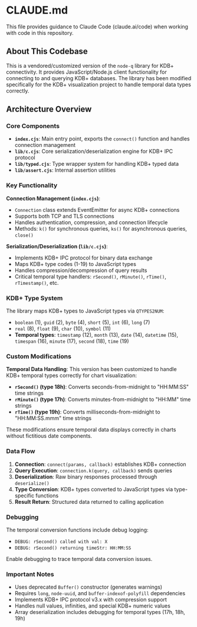 # CLAUDE.md

This file provides guidance to Claude Code (claude.ai/code) when working with code in this repository.

## About This Codebase

This is a vendored/customized version of the `node-q` library for KDB+ connectivity. It provides JavaScript/Node.js client functionality for connecting to and querying KDB+ databases. The library has been modified specifically for the KDB+ visualization project to handle temporal data types correctly.

## Architecture Overview

### Core Components

- **`index.cjs`**: Main entry point, exports the `connect()` function and handles connection management
- **`lib/c.cjs`**: Core serialization/deserialization engine for KDB+ IPC protocol
- **`lib/typed.cjs`**: Type wrapper system for handling KDB+ typed data
- **`lib/assert.cjs`**: Internal assertion utilities

### Key Functionality

**Connection Management (`index.cjs`)**:
- `Connection` class extends EventEmitter for async KDB+ connections
- Supports both TCP and TLS connections
- Handles authentication, compression, and connection lifecycle
- Methods: `k()` for synchronous queries, `ks()` for asynchronous queries, `close()`

**Serialization/Deserialization (`lib/c.cjs`)**:
- Implements KDB+ IPC protocol for binary data exchange
- Maps KDB+ type codes (1-19) to JavaScript types
- Handles compression/decompression of query results
- Critical temporal type handlers: `rSecond()`, `rMinute()`, `rTime()`, `rTimestamp()`, etc.

### KDB+ Type System

The library maps KDB+ types to JavaScript types via `QTYPES2NUM`:
- `boolean` (1), `guid` (2), `byte` (4), `short` (5), `int` (6), `long` (7)
- `real` (8), `float` (9), `char` (10), `symbol` (11)
- **Temporal types**: `timestamp` (12), `month` (13), `date` (14), `datetime` (15), `timespan` (16), `minute` (17), `second` (18), `time` (19)

### Custom Modifications

**Temporal Data Handling**: 
This version has been customized to handle KDB+ temporal types correctly for chart visualization:

- **`rSecond()` (type 18h)**: Converts seconds-from-midnight to "HH:MM:SS" time strings
- **`rMinute()` (type 17h)**: Converts minutes-from-midnight to "HH:MM" time strings  
- **`rTime()` (type 19h)**: Converts milliseconds-from-midnight to "HH:MM:SS.mmm" time strings

These modifications ensure temporal data displays correctly in charts without fictitious date components.

### Data Flow

1. **Connection**: `connect(params, callback)` establishes KDB+ connection
2. **Query Execution**: `connection.k(query, callback)` sends queries
3. **Deserialization**: Raw binary responses processed through `deserialize()`
4. **Type Conversion**: KDB+ types converted to JavaScript types via type-specific functions
5. **Result Return**: Structured data returned to calling application

### Debugging

The temporal conversion functions include debug logging:
- `DEBUG: rSecond() called with val: X`
- `DEBUG: rSecond() returning timeStr: HH:MM:SS`

Enable debugging to trace temporal data conversion issues.

### Important Notes

- Uses deprecated `Buffer()` constructor (generates warnings)
- Requires `long`, `node-uuid`, and `buffer-indexof-polyfill` dependencies
- Implements KDB+ IPC protocol v3.x with compression support
- Handles null values, infinities, and special KDB+ numeric values
- Array deserialization includes debugging for temporal types (17h, 18h, 19h)
